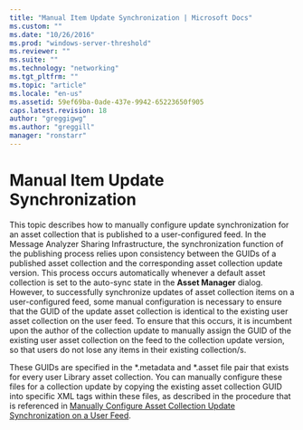 ```yaml
---
title: "Manual Item Update Synchronization | Microsoft Docs"
ms.custom: ""
ms.date: "10/26/2016"
ms.prod: "windows-server-threshold"
ms.reviewer: ""
ms.suite: ""
ms.technology: "networking"
ms.tgt_pltfrm: ""
ms.topic: "article"
ms.locale: "en-us"
ms.assetid: 59ef69ba-0ade-437e-9942-65223650f905
caps.latest.revision: 18
author: "greggigwg"
ms.author: "greggill"
manager: "ronstarr"
---
```

# Manual Item Update Synchronization
This topic describes how to manually configure update synchronization for an asset collection that is published to a user-configured feed. In the Message Analyzer Sharing Infrastructure, the synchronization function of the publishing process relies upon consistency between the GUIDs of a published asset collection and the corresponding asset collection update version. This process occurs automatically whenever a default asset collection is set to the auto-sync state in the **Asset Manager** dialog. However, to successfully synchronize updates of asset collection items on a user-configured feed, some manual configuration is necessary to ensure that the GUID of the update asset collection is identical to the existing user asset collection on the user feed. To ensure that this occurs, it is incumbent upon the author of the collection update to manually assign the GUID of the existing user asset collection on the feed to the collection update version, so that users do not lose any items in their existing collection/s.  
  
 These GUIDs are specified in the *.metadata and \*.asset file pair that exists for every user Library asset collection. You can manually configure these files for a collection update by copying the existing asset collection GUID into specific XML tags within these files, as described in the procedure that is referenced in [Manually Configure Asset Collection Update Synchronization on a User Feed](procedures-using-the-asset-management-features.md#BKMK_ManualUpdateSyncing).